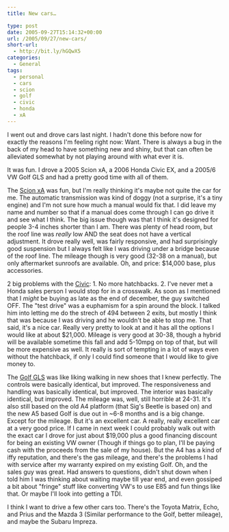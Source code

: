 ```yaml
---
title: New cars…

type: post
date: 2005-09-27T15:14:32+00:00
url: /2005/09/27/new-cars/
short-url:
  - http://bit.ly/hGQwX5
categories:
  - General
tags:
  - personal
  - cars
  - scion
  - golf
  - civic
  - honda
  - xA
---
```

I went out and drove cars last night. I hadn't done this before now for exactly the reasons I'm feeling right now: Want. There is always a bug in the back of my head to have something new and shiny, but that can often be alleviated somewhat by not playing around with what ever it is.

It was fun. I drove a 2005 Scion xA, a 2006 Honda Civic EX, and a 2005/6 VW Golf GLS and had a pretty good time with all of them.

The <a href="http://www.scion.com/showroom/xa/gallery/">Scion xA</a> was fun, but I'm really thinking it's maybe not quite the car for me. The automatic transmission was kind of doggy (not a surprise, it's a tiny engine) and I'm not sure how much a manual would fix that. I did leave my name and number so that if a manual does come through I can go drive it and see what I think. The big issue though was that I think it's designed for people 3-4 inches shorter than I am. There was plenty of head room, but the roof line was <i>really</i> low AND the seat does not have a vertical adjustment. It drove really well, was fairly responsive, and had surprisingly good suspension but I always felt like I was driving under a bridge because of the roof line. The mileage though is very good (32-38 on a manual), but only aftermarket sunroofs are available. Oh, and price: $14,000 base, plus accessories.

2 big problems with the <a href="http://automobiles.honda.com/models/specifications_descriptions.asp?ModelName=Civic+Sedan&#038;Category=EX">Civic</a>: 1. No more hatchbacks. 2. I've never met a Honda sales person I would stop for in a crosswalk. As soon as I mentioned that I <i>might</i> be buying as late as the end of december, the guy switched OFF. The "test drive" was a euphamism for a spin around the block. I talked him into letting me do the strech of 494 between 2 exits, but mostly I think that was because I was driving and he wouldn't be able to stop me. That said, it's a nice car. Really very pretty to look at and it has all the options I would like at about $21,000. Mileage is very good at 30-38, though a hybrid will be available sometime this fall and add 5-10mpg on top of that, but will be more expensive as well. It really is sort of tempting in a lot of ways even without the hatchback, if only I could find someone that I would like to give money to.

The <a href="http://www.vw.com/golf/index.html">Golf GLS</a> was like liking walking in new shoes that I knew perfectly. The controls were basically identical, but improved. The responsiveness and handling was basically identical, but improved. The interior was basically identical, but improved. The mileage was, well, still horrible at 24-31. It's also still based on the old A4 platform (that Sig's Beetle is based on) and the new A5 based Golf is due out in ~6-8 months and is a big change. Except for the mileage. But it's an excellent car. A really, really excellent car at a very good price. If I came in next week I could probably walk out with the exact car I drove for just about $19,000 plus a good financing discount for being an existing VW owner (Though if things go to plan, I'll be paying cash with the proceeds from the sale of my house). But the A4 has a kind of iffy reputation, and there's the gas mileage, and there's the problems I had with service after my warranty expired on my existing Golf. Oh, and the sales guy was great. Had answers to questions, didn't shut down when I told him I was thinking about waiting maybe till year end, and even gossiped a bit about "fringe" stuff like converting VW's to use E85 and fun things like that. Or maybe I'll look into getting a TDI.

I think I want to drive a few other cars too. There's the Toyota Matrix, Echo, and Prius and the Mazda 3 (Similar performance to the Golf, better mileage), and maybe the Subaru Impreza.